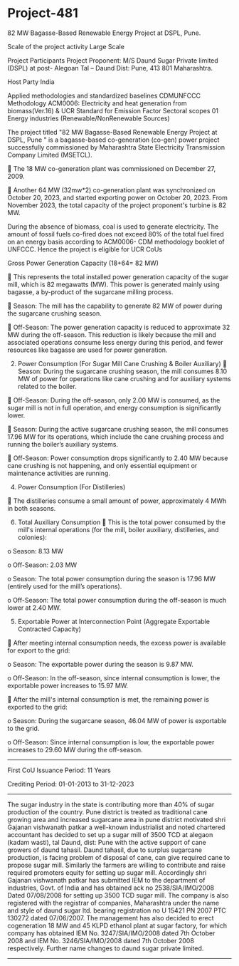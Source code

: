 # Project-481
82 MW Bagasse-Based Renewable Energy Project at DSPL, Pune.

Scale of the project activity Large Scale

Project Participants Project Proponent: M/S Daund Sugar Private
limited (DSPL) at post- Alegoan Tal – Daund
Dist: Pune, 413 801 Maharashtra.

Host Party India

Applied methodologies and standardized
baselines
 CDMUNFCCC Methodology
 ACM0006: Electricity and heat generation
from biomass(Ver.16) & UCR Standard for Emission Factor
Sectoral scopes 01 Energy industries (Renewable/NonRenewable Sources)

The project titled "82 MW Bagasse-Based Renewable Energy Project at DSPL, Pune " is a
bagasse-based co-generation (co-gen) power project successfully commissioned by
Maharashtra State Electricity Transmission Company Limited (MSETCL).

 The 18 MW co-generation plant was commissioned on December 27, 2009.

 Another 64 MW (32mw*2) co-generation plant was synchronized on October 20, 2023, and
started exporting power on October 20, 2023. From November 2023, the total capacity of the
project proponent's turbine is 82 MW.

During the absence of biomass, coal is used to generate electricity. The amount of fossil fuels
co-fired does not exceed 80% of the total fuel fired on an energy basis according to ACM0006-
CDM methodology booklet of UNFCCC. Hence the project is eligible for UCR CoUs

Gross Power Generation Capacity (18+64= 82 MW)

 This represents the total installed power generation capacity of the sugar mill, which is 82
megawatts (MW). This power is generated mainly using bagasse, a by-product of the
sugarcane milling process.

 Season: The mill has the capability to generate 82 MW of power during the sugarcane
crushing season.

 Off-Season: The power generation capacity is reduced to approximate 32 MW during the
off-season. This reduction is likely because the mill and associated operations consume less
energy during this period, and fewer resources like bagasse are used for power generation.

2. Power Consumption (For Sugar Mill Cane Crushing & Boiler Auxiliary)
 Season: During the sugarcane crushing season, the mill consumes 8.10 MW of power for
operations like cane crushing and for auxiliary systems related to the boiler.

 Off-Season: During the off-season, only 2.00 MW is consumed, as the sugar mill is not in full
operation, and energy consumption is significantly lower.

 Season: During the active sugarcane crushing season, the mill consumes 17.96 MW for its
operations, which include the cane crushing process and running the boiler’s auxiliary
systems.

 Off-Season: Power consumption drops significantly to 2.40 MW because cane crushing is
not happening, and only essential equipment or maintenance activities are running.

4. Power Consumption (For Distilleries)
   
 The distilleries consume a small amount of power, approximately 4 MWh in both seasons.

6. Total Auxiliary Consumption
 This is the total power consumed by the mill's internal operations (for the mill, boiler
auxiliary, distilleries, and colonies):

o Season: 8.13 MW

o Off-Season: 2.03 MW

o Season: The total power consumption during the season is 17.96 MW (entirely used
for the mill’s operations).

o Off-Season: The total power consumption during the off-season is much lower at
2.40 MW.

5. Exportable Power at Interconnection Point (Aggregate Exportable Contracted Capacity)

 After meeting internal consumption needs, the excess power is available for export to the
grid:

o Season: The exportable power during the season is 9.87 MW.

o Off-Season: In the off-season, since internal consumption is lower, the exportable
power increases to 15.97 MW.

 After the mill's internal consumption is met, the remaining power is exported to the grid:

o Season: During the sugarcane season, 46.04 MW of power is exportable to the grid.

o Off-Season: Since internal consumption is low, the exportable power increases to
29.60 MW during the off-season.
__________
First CoU Issuance Period: 11 Years

Crediting Period: 01-01-2013 to 31-12-2023
______
The sugar industry in the state is contributing more than 40% of sugar production of the
country. Pune district is treated as traditional cane growing area and increased sugarcane area
in pune district motivated shri Gajanan vishwanath patkar a well-known industrialist and noted
chartered accountant has decided to set up a sugar mill of 3500 TCD at alegaon (kadam wasti),
tal Daund, dist: Pune with the active support of cane growers of daund tahasil.
Daund tahasil, due to surplus sugarcane production, is facing problem of disposal of cane, can
give required cane to propose sugar mill. Similarly the farmers are willing to contribute and
raise required promoters equity for setting up sugar mill.
Accordingly shri Gajanan vishwanath patkar has submitted IEM to the department of industries,
Govt. of India and has obtained ack no 2538/SIA/IMO/2008 Dated 07/08/2008 for setting up
3500 TCD sugar mill. The company is also registered with the registrar of companies,
Maharashtra under the name and style of daund sugar ltd. bearing registration no U 15421 PN
2007 PTC 130272 dated 07/06/2007. The management has also decided to erect cogeneration
18 MW and 45 KLPD ethanol plant at sugar factory, for which company has obtained IEM No.
3247/SIA/IMO/2008 dated 7th October 2008 and IEM No. 3246/SIA/IMO/2008 dated 7th
October 2008 respectively. Further name changes to daund sugar private limited.
___________________

